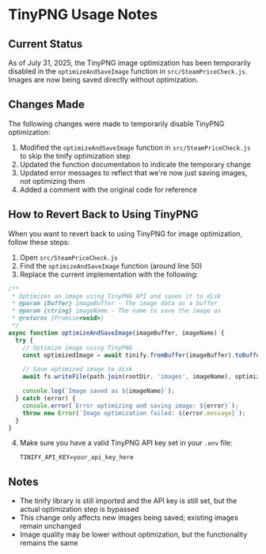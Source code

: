 # TinyPNG Usage Notes

## Current Status

As of July 31, 2025, the TinyPNG image optimization has been temporarily disabled in the `optimizeAndSaveImage` function in `src/SteamPriceCheck.js`. Images are now being saved directly without optimization.

## Changes Made

The following changes were made to temporarily disable TinyPNG optimization:

1. Modified the `optimizeAndSaveImage` function in `src/SteamPriceCheck.js` to skip the tinify optimization step
2. Updated the function documentation to indicate the temporary change
3. Updated error messages to reflect that we're now just saving images, not optimizing them
4. Added a comment with the original code for reference

## How to Revert Back to Using TinyPNG

When you want to revert back to using TinyPNG for image optimization, follow these steps:

1. Open `src/SteamPriceCheck.js`
2. Find the `optimizeAndSaveImage` function (around line 50)
3. Replace the current implementation with the following:

```javascript
/**
 * Optimizes an image using TinyPNG API and saves it to disk
 * @param {Buffer} imageBuffer - The image data as a buffer
 * @param {string} imageName - The name to save the image as
 * @returns {Promise<void>}
 */
async function optimizeAndSaveImage(imageBuffer, imageName) {
  try {
    // Optimize image using TinyPNG
    const optimizedImage = await tinify.fromBuffer(imageBuffer).toBuffer();

    // Save optimized image to disk
    await fs.writeFile(path.join(rootDir, 'images', imageName), optimizedImage);

    console.log(`Image saved as ${imageName}`);
  } catch (error) {
    console.error(`Error optimizing and saving image: ${error}`);
    throw new Error(`Image optimization failed: ${error.message}`);
  }
}
```

4. Make sure you have a valid TinyPNG API key set in your `.env` file:
   ```
   TINIFY_API_KEY=your_api_key_here
   ```

## Notes

- The tinify library is still imported and the API key is still set, but the actual optimization step is bypassed
- This change only affects new images being saved; existing images remain unchanged
- Image quality may be lower without optimization, but the functionality remains the same